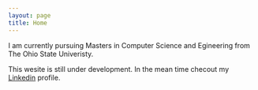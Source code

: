 ```yaml
---
layout: page
title: Home
---
```


<!-- <p class="message">
  I am currently pursuing Masters in Computer Science and Egineering from The Ohio State Univeristy.
</p> -->
  I am currently pursuing Masters in Computer Science and Egineering from The Ohio State Univeristy.

  This wesite is still under development. In the mean time checout my [Linkedin](https://www.linkedin.com/in/akshaypguptha) profile.
